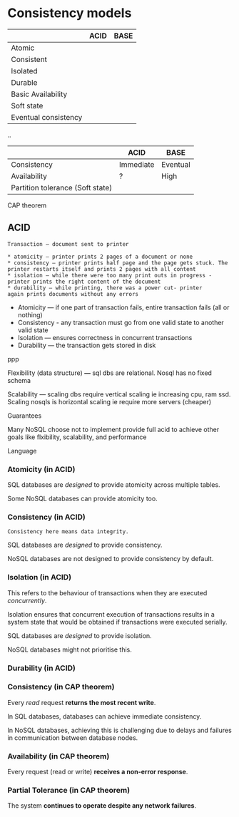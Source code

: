 # Consistency models

|  | ACID | BASE |
| --- | --- | --- |
| Atomic |  |  |
| Consistent |  |  |
| Isolated |  |  |
| Durable |  |  |
| Basic Availability |  |  |
| Soft state |  |  |
| Eventual consistency |  |  |

..

|  | ACID | BASE |
| --- | --- | --- |
| Consistency | Immediate | Eventual |
| Availability | ? | High |
| Partition tolerance (Soft state) |  |  |

CAP theorem 

## **ACID**

```admonish example title="Analogy"
Transaction — document sent to printer 

* atomicity — printer prints 2 pages of a document or none 
* consistency — printer prints half page and the page gets stuck. The printer restarts itself and prints 2 pages with all content
* isolation — while there were too many print outs in progress - printer prints the right content of the document
* durability — while printing, there was a power cut- printer
again prints documents without any errors
```

- Atomicity — if one part of transaction fails, entire transaction fails (all or nothing)
- Consistency - any transaction must go from one valid state to another valid state
- Isolation — ensures correctness in concurrent transactions
- Durability — the transaction gets stored in disk

ppp

Flexibility (data structure) **—** sql dbs are relational. Nosql has no fixed schema

Scalability — scaling dbs require vertical scaling ie increasing cpu, ram ssd. Scaling nosqls is horizontal scaling ie require more servers (cheaper) 

Guarantees

Many NoSQL choose not to implement provide full acid to achieve other goals like flxibility, scalability, and performance

Language


### Atomicity (in ACID)

SQL databases are _designed_ to provide atomicity across multiple tables.

Some NoSQL databases can provide atomicity too.

### Consistency (in ACID)

```admonish note
Consistency here means data integrity.
```

SQL databases are _designed_ to provide consistency.

NoSQL databases are not designed to provide consistency by default.

### Isolation (in ACID)

This refers to the behaviour of transactions when they are executed _concurrently_.

Isolation ensures that concurrent execution of transactions results in a system state that would be obtained if transactions were executed serially.

SQL databases are _designed_ to provide isolation.

NoSQL databases might not prioritise this.

### Durability (in ACID)

### Consistency (in CAP theorem)

Every _read_ request **returns the most recent write**.

In SQL databases, databases can achieve immediate consistency.

In NoSQL databases, achieving this is challenging due to delays and failures in communication between database nodes.

### Availability (in CAP theorem)

Every request (read or write) **receives a non-error response**.

### Partial Tolerance (in CAP theorem)

The system **continues to operate despite any network failures**.

